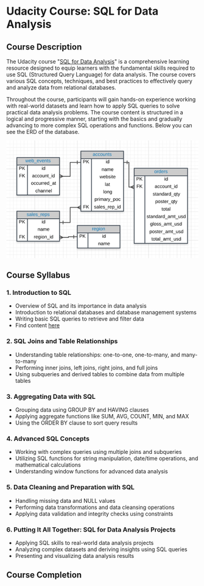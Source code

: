 # Udacity Course: SQL for Data Analysis

## Course Description

The Udacity course "[SQL for Data Analysis](https://learn.udacity.com/courses/ud198)" is a comprehensive learning resource designed to equip learners with the fundamental skills required to use SQL (Structured Query Language) for data analysis. The course covers various SQL concepts, techniques, and best practices to effectively query and analyze data from relational databases.

Throughout the course, participants will gain hands-on experience working with real-world datasets and learn how to apply SQL queries to solve practical data analysis problems. The course content is structured in a logical and progressive manner, starting with the basics and gradually advancing to more complex SQL operations and functions. Below you can see the ERD of the database. 

![Entity Relationship Diagram](./images/Database_ERD.png)

## Course Syllabus

### 1. Introduction to SQL

* Overview of SQL and its importance in data analysis
* Introduction to relational databases and database management systems
* Writing basic SQL queries to retrieve and filter data
* Find content [here](https://github.com/Career-Nandish/SQL/blob/main/UDACITY/udacity_basic.sql) 

### 2. SQL Joins and Table Relationships

* Understanding table relationships: one-to-one, one-to-many, and many-to-many
* Performing inner joins, left joins, right joins, and full joins
* Using subqueries and derived tables to combine data from multiple tables

### 3. Aggregating Data with SQL

* Grouping data using GROUP BY and HAVING clauses
* Applying aggregate functions like SUM, AVG, COUNT, MIN, and MAX
* Using the ORDER BY clause to sort query results

### 4. Advanced SQL Concepts

* Working with complex queries using multiple joins and subqueries
* Utilizing SQL functions for string manipulation, date/time operations, and mathematical calculations
* Understanding window functions for advanced data analysis

### 5. Data Cleaning and Preparation with SQL

* Handling missing data and NULL values
* Performing data transformations and data cleansing operations
* Applying data validation and integrity checks using constraints

### 6. Putting It All Together: SQL for Data Analysis Projects

* Applying SQL skills to real-world data analysis projects
* Analyzing complex datasets and deriving insights using SQL queries
* Presenting and visualizing data analysis results

## Course Completion
